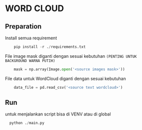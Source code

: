 # WORD CLOUD


## Preparation

Install semua requirement

```python
    pip install -r ./requirements.txt
```

File image mask diganti dengan sesuai kebutuhan `(PENTING UNTUK BACKGROUND WARNA PUTIH)`
```python
    mask = np.array(Image.open('<source images mask>'))
```

File data untuk WordCloud diganti dengan sesuai kebutuhan
```python
    data_file = pd.read_csv('<source text wordcloud>')
```
## Run

untuk menjalankan script bisa di VENV atau di global
```python
  python ./main.py
```

